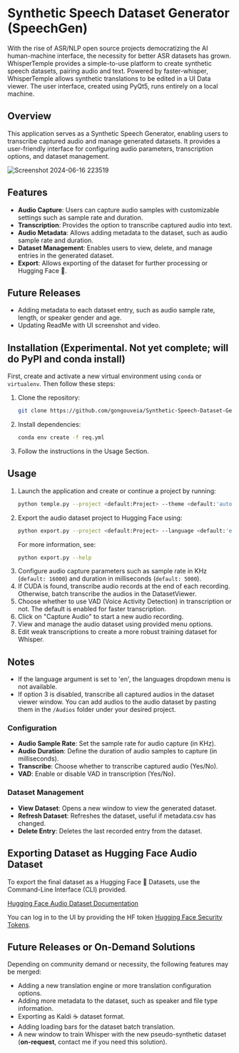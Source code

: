 # Synthetic Speech Dataset Generator (SpeechGen)

With the rise of ASR/NLP open source projects democratizing the AI human-machine interface, the necessity for better ASR datasets has grown. WhisperTemple provides a simple-to-use platform to create synthetic speech datasets, pairing audio and text. Powered by faster-whisper, WhisperTemple allows synthetic translations to be edited in a UI Data viewer. The user interface, created using PyQt5, runs entirely on a local machine.

## Overview
This application serves as a Synthetic Speech Generator, enabling users to transcribe captured audio and manage generated datasets. It provides a user-friendly interface for configuring audio parameters, transcription options, and dataset management.

![Screenshot 2024-06-16 223519](https://github.com/gongouveia/Whisper-Temple-Synthetic-ASR-Dataset-Generator/assets/68733294/24d41a0c-3592-4a0d-8c0d-61aa1aac83c1)

## Features
- **Audio Capture**: Users can capture audio samples with customizable settings such as sample rate and duration.
- **Transcription**: Provides the option to transcribe captured audio into text.
- **Audio Metadata**: Allows adding metadata to the dataset, such as audio sample rate and duration.
- **Dataset Management**: Enables users to view, delete, and manage entries in the generated dataset.
- **Export**: Allows exporting of the dataset for further processing or Hugging Face 🤗.

## Future Releases
- Adding metadata to each dataset entry, such as audio sample rate, length, or speaker gender and age.
- Updating ReadMe with UI screenshot and video.

## Installation (Experimental. Not yet complete; will do PyPI and conda install)
First, create and activate a new virtual environment using `conda` or `virtualenv`. Then follow these steps:
1. Clone the repository:
    ```bash
    git clone https://github.com/gongouveia/Synthetic-Speech-Dataset-Generator.git
    ```
2. Install dependencies:
    ```bash
    conda env create -f req.yml
    ```
3. Follow the instructions in the Usage Section.

## Usage
1. Launch the application and create or continue a project by running:
    ```bash
    python temple.py --project <default:Project> --theme <default:'auto', 'light', 'dark'>
    ```
2. Export the audio dataset project to Hugging Face using:
    ```bash
    python export.py --project <default:Project> --language <default:'en'>
    ```
    For more information, see:
    ```bash
    python export.py --help
    ```
3. Configure audio capture parameters such as sample rate in KHz (`default: 16000`) and duration in milliseconds (`default: 5000`).
4. If CUDA is found, transcribe audio records at the end of each recording. Otherwise, batch transcribe the audios in the DatasetViewer.
5. Choose whether to use VAD (Voice Activity Detection) in transcription or not. The default is enabled for faster transcription.
6. Click on "Capture Audio" to start a new audio recording.
7. View and manage the audio dataset using provided menu options.
8. Edit weak transcriptions to create a more robust training dataset for Whisper.

## Notes
- If the language argument is set to 'en', the languages dropdown menu is not available.
- If option 3 is disabled, transcribe all captured audios in the dataset viewer window. You can add audios to the audio dataset by pasting them in the `/Audios` folder under your desired project.

### Configuration
- **Audio Sample Rate**: Set the sample rate for audio capture (in KHz).
- **Audio Duration**: Define the duration of audio samples to capture (in milliseconds).
- **Transcribe**: Choose whether to transcribe captured audio (Yes/No).
- **VAD**: Enable or disable VAD in transcription (Yes/No).

### Dataset Management
- **View Dataset**: Opens a new window to view the generated dataset.
- **Refresh Dataset**: Refreshes the dataset, useful if metadata.csv has changed.
- **Delete Entry**: Deletes the last recorded entry from the dataset.

## Exporting Dataset as Hugging Face Audio Dataset
To export the final dataset as a Hugging Face 🤗 Datasets, use the Command-Line Interface (CLI) provided.

[Hugging Face Audio Dataset Documentation](https://huggingface.co/docs/datasets/audio_dataset)

You can log in to the UI by providing the HF token [Hugging Face Security Tokens](https://huggingface.co/docs/hub/security-tokens).

## Future Releases or On-Demand Solutions
Depending on community demand or necessity, the following features may be merged:

- Adding a new translation engine or more translation configuration options.
- Adding more metadata to the dataset, such as speaker and file type information.
- Exporting as Kaldi ☕ dataset format.
- Adding loading bars for the dataset batch translation.
- A new window to train Whisper with the new pseudo-synthetic dataset (**on-request**, contact me if you need this solution).
